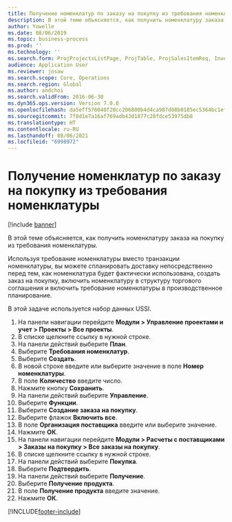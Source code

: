 ```yaml
---
title: Получение номенклатур по заказу на покупку из требования номенклатуры
description: В этой теме объясняется, как получить номенклатуру заказа на покупку из требования номенклатуры.
author: Yowelle
ms.date: 08/06/2019
ms.topic: business-process
ms.prod: ''
ms.technology: ''
ms.search.form: ProjProjectsListPage, ProjTable, ProjSalesItemReq, InventItemIdLookupSimple, PurchCreateFromSalesOrder, VendAccountItemLookup, PurchTable, PurchEditLines
audience: Application User
ms.reviewer: josaw
ms.search.scope: Core, Operations
ms.search.region: Global
ms.author: andchoi
ms.search.validFrom: 2016-06-30
ms.dyn365.ops.version: Version 7.0.0
ms.openlocfilehash: da5eff576040f20cc206800b4d4ca987d08b0185ec5364bc1efc940f85d36371
ms.sourcegitcommit: 7f8d1e7a16af769adb43d1877c28fdce53975db8
ms.translationtype: HT
ms.contentlocale: ru-RU
ms.lasthandoff: 08/06/2021
ms.locfileid: "6998972"
---
```

# <a name="receive-items-on-purchase-order-from-item-requirement"></a>Получение номенклатур по заказу на покупку из требования номенклатуры

[!include [banner](../../includes/banner.md)]

В этой теме объясняется, как получить номенклатуру заказа на покупку из требования номенклатуры.

Используя требование номенклатуры вместо транзакции номенклатуры, вы можете спланировать доставку непосредственно перед тем, как номенклатура будет фактически использована, создать заказ на покупку, включить номенклатуру в структуру торгового соглашения и включить требование номенклатуры в производственное планирование. 

В этой задаче используется набор данных USSI.

1. На панели навигации перейдите **Модули > Управление проектами и учет > Проекты > Все проекты**.
2. В списке щелкните ссылку в нужной строке.
3. На панели действий выберите **План**.
4. Выберите **Требования номенклатур**.
5. Выберите **Создать**.
6. В новой строке введите или выберите значение в поле **Номер номенклатуры**.
7. В поле **Количество** введите число.
8. Нажмите кнопку **Сохранить**.
9. На панели действий выберите **Управление**.
10. Выберите **Функции**.
11. Выберите **Создание заказа на покупку**.
12. Выберите флажок **Включить все**.
13. В поле **Организация поставщика** введите или выберите значение.
14. Нажмите **ОК**.
15. На панели навигации перейдите **Модули > Расчеты с поставщиками > Заказы на покупку > Все заказы на покупку**.
16. В списке щелкните ссылку в нужной строке.
17. На панели действий выберите **Покупка**.
18. Выберите **Подтвердить**.
19. На панели действий выберите **Получение**.
20. Выберите **Получение продукта**.
21. В поле **Получение продукта** введите значение.
22. Нажмите **ОК**.



[!INCLUDE[footer-include](../../includes/footer-banner.md)]
